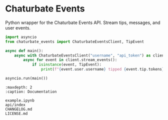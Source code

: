 # Chaturbate Events

Python wrapper for the Chaturbate Events API. Stream tips, messages, and user events.

```python
import asyncio
from chaturbate_events import ChaturbateEventsClient, TipEvent

async def main():
    async with ChaturbateEventsClient("username", "api_token") as client:
        async for event in client.stream_events():
            if isinstance(event, TipEvent):
                print(f"{event.user.username} tipped {event.tip.tokens} tokens")

asyncio.run(main())
```

```{toctree}
:maxdepth: 2
:caption: Documentation

example.ipynb
api/index
CHANGELOG.md
LICENSE.md
```